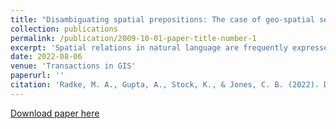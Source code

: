 ```yaml
---
title: "Disambiguating spatial prepositions: The case of geo-spatial sense detection"
collection: publications
permalink: /publication/2009-10-01-paper-title-number-1
excerpt: 'Spatial relations in natural language are frequently expressed through prepositions. Thus, in the locative expressions “New York in the United States” and “the house on the river” the prepositions “in” and “on,” respectively, serve to communicate the relationships in space between the subject and object of the preposition. Automatic detection of the use of prepositions in a spatial and in particular a geo-spatial sense that refers to geographic context is of interest in supporting automated methods for determining the actual geographic location referred to by locative expressions. This work focuses on disambiguation of prepositions in natural language, with the goal of distinguishing whether a preposition is used in a specifically geo-spatial sense. We conduct machine learning experiments that demonstrate the clear benefit for geo-spatial sense detection of using transformer model deep learning methods when compared with a variety of methods, that include Naive Bayes, support vector machine, and random forest classifiers with handcrafted linguistic features, and a bag of words approach with a meta-classifier that adds geo-spatial features. The best performance was obtained with the Bidirectional Encoder Representation from Transformer-based XLNet transformer model, with a best precision of 0.96 and an F1 score of 0.94 when evaluated on a corpus of natural language expressions that were annotated for this task. We also conducted experiments to detect generic spatial sense, in which the best F1 score, of 0.95, was again obtained with XLNet.'
date: 2022-08-06
venue: 'Transactions in GIS'
paperurl: ''
citation: 'Radke, M. A., Gupta, A., Stock, K., & Jones, C. B. (2022). Disambiguating spatial prepositions: The case of geo-spatial sense detection. Transactions in GIS, 00, 1–31. https://doi.org/10.1111/tgis.12976'
---
```

<!-- This paper is about the number 1. The number 2 is left for future work. -->

[Download paper here](https://onlinelibrary.wiley.com/doi/epdf/10.1111/tgis.12976#pane-pcw-references)

<!-- Recommended citation: Your Name, You. (2009). "Paper Title Number 1." <i>Journal 1</i>. 1(1). -->
<!-- 
Recommended citation: Gupta, A., Sheth, P. & Xie, P. Neural architecture search for pneumonia diagnosis from chest X-rays. Sci Rep 12, 11309 (2022). https://doi.org/10.1038/s41598-022-15341-0. -->



